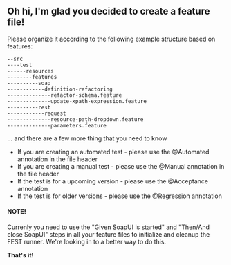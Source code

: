 Oh hi, I'm glad you decided to create a feature file!
-----------------------------------------------------

Please organize it according to the following example structure based on features:

    --src
    ----test
    ------resources
    --------features
    ----------soap
    ------------definition-refactoring
    --------------refactor-schema.feature
    --------------update-xpath-expression.feature
    ----------rest
    ------------request
    --------------resource-path-dropdown.feature
    --------------parameters.feature

... and there are a few more thing that you need to know

* If you are creating an automated test - please use the @Automated annotation in the file header
* If you are creating a manual test - please use the @Manual annotation in the file header
* If the test is for a upcoming version - please use the @Acceptance annotation
* If the test is for older versions - please use the @Regression annotation

#### NOTE!
Currenly you need to use the "Given SoapUI is started" and "Then/And close SoapUI" steps in all your feature files
to initialize and cleanup the FEST runner. We're looking in to a better way to do this.

**That's it!**
